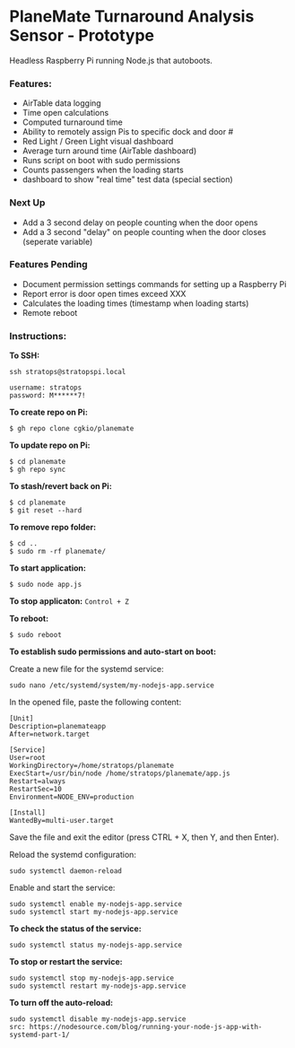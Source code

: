 # PlaneMate Turnaround Analysis Sensor - Prototype

Headless Raspberry Pi running Node.js that autoboots.

### Features:
- AirTable data logging
- Time open calculations
- Computed turnaround time
- Ability to remotely assign Pis to specific dock and door #
- Red Light / Green Light visual dashboard
- Average turn around time (AirTable dashboard)
- Runs script on boot with sudo permissions
- Counts passengers when the loading starts
- dashboard to show "real time" test data (special section)

### Next Up
- Add a 3 second delay on people counting when the door opens
- Add a 3 second "delay" on people counting when the door closes (seperate variable)

### Features Pending

- Document permission settings commands for setting up a Raspberry Pi
- Report error is door open times exceed XXX
- Calculates the loading times (timestamp when loading starts)
- Remote reboot

### Instructions:

**To SSH:**
```
ssh stratops@stratopspi.local
 
username: stratops
password: M******7!
```

**To create repo on Pi:**
```
$ gh repo clone cgkio/planemate
```

**To update repo on Pi:**
```
$ cd planemate
$ gh repo sync
```

**To stash/revert back on Pi:**
```
$ cd planemate
$ git reset --hard
```

**To remove repo folder:**
```
$ cd ..
$ sudo rm -rf planemate/
```

**To start application:**
```
$ sudo node app.js
```

**To stop applicaton:**
`Control + Z`

**To reboot:**
```
$ sudo reboot
```

**To establish sudo permissions and auto-start on boot:**

Create a new file for the systemd service:
```
sudo nano /etc/systemd/system/my-nodejs-app.service
```

In the opened file, paste the following content:
```
[Unit]
Description=planemateapp
After=network.target

[Service]
User=root
WorkingDirectory=/home/stratops/planemate
ExecStart=/usr/bin/node /home/stratops/planemate/app.js
Restart=always
RestartSec=10
Environment=NODE_ENV=production

[Install]
WantedBy=multi-user.target
```

Save the file and exit the editor (press CTRL + X, then Y, and then Enter).

Reload the systemd configuration:
```
sudo systemctl daemon-reload
```

Enable and start the service:
```
sudo systemctl enable my-nodejs-app.service
sudo systemctl start my-nodejs-app.service
```

**To check the status of the service:**
```
sudo systemctl status my-nodejs-app.service
```

**To stop or restart the service:**
```
sudo systemctl stop my-nodejs-app.service
sudo systemctl restart my-nodejs-app.service
```

**To turn off the auto-reload:**
```
sudo systemctl disable my-nodejs-app.service
src: https://nodesource.com/blog/running-your-node-js-app-with-systemd-part-1/
```
